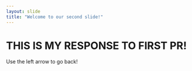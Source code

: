 ```yaml
---
layout: slide
title: "Welcome to our second slide!"
---
```

# THIS IS MY RESPONSE TO FIRST PR!
Use the left arrow to go back!
